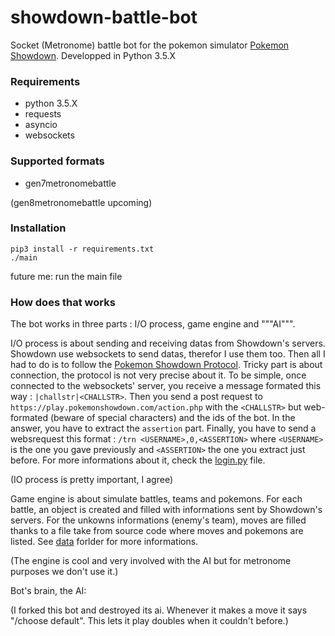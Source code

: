 # showdown-battle-bot

Socket (Metronome) battle bot for the pokemon simulator [Pokemon Showdown](http://pokemonshowdown.com). Developped in Python 3.5.X

### Requirements
- python 3.5.X
- requests
- asyncio
- websockets

### Supported formats
- gen7metronomebattle

(gen8metronomebattle upcoming)

### Installation
```
pip3 install -r requirements.txt
./main 
```
future me: run the main file

### How does that works
The bot works in three parts : I/O process, game engine and """AI""".
  
I/O process is about sending and receiving datas from Showdown's servers.  
Showdown use websockets to send datas, therefor I use them too. 
Then all I had to do is to follow the [Pokemon Showdown Protocol](https://github.com/Zarel/Pokemon-Showdown/blob/master/PROTOCOL.md). 
Tricky part is about connection, the protocol is not very precise about it.
To be simple, once connected to the websockets' server, you receive a message formated this way : `|challstr|<CHALLSTR>`. 
Then you send a post request to `https://play.pokemonshowdown.com/action.php` with the `<CHALLSTR>` but web-formated (beware of special characters) and the ids of the bot.
In the answer, you have to extract the `assertion` part.
Finally, you have to send a websrequest this format : `/trn <USERNAME>,0,<ASSERTION>` where `<USERNAME>` is the one you gave previously and `<ASSERTION>` the one you extract just before.
For more informations about it, check the [login.py](src/login.py) file.

(IO process is pretty important, I agree)

Game engine is about simulate battles, teams and pokemons. 
For each battle, an object is created and filled with informations sent by Showdown's servers. 
For the unkowns informations (enemy's team), moves are filled thanks to a file take from source code where moves and pokemons are listed.
See [data](data/) forlder for more informations.

(The engine is cool and very involved with the AI but for metronome purposes we don't use it.)

Bot's brain, the AI:

(I forked this bot and destroyed its ai. Whenever it makes a move it says "/choose default". This lets it play doubles when it couldn't before.)

